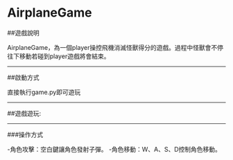 ﻿# AirplaneGame

##遊戲說明

AirplaneGame，為一個player操控飛機消滅怪獸得分的遊戲。過程中怪獸會不停往下移動若碰到player遊戲將會結束。

---

##啟動方式

直接執行game.py即可遊玩

---

##遊戲遊玩:

---

###操作方式

-角色攻擊：空白鍵讓角色發射子彈。
-角色移動：W、A、S、D控制角色移動。
